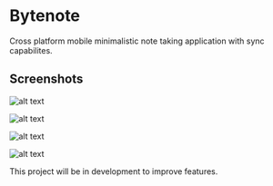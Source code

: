 # Bytenote

Cross platform mobile minimalistic note taking application with sync capabilites.

## Screenshots

![alt text](screenshots/shot1.jpg)

![alt text](screenshots/shot2.jpg)

![alt text](screenshots/shot4.jpg)

![alt text](screenshots/shot5.jpg)


This project will be in development to improve features.

